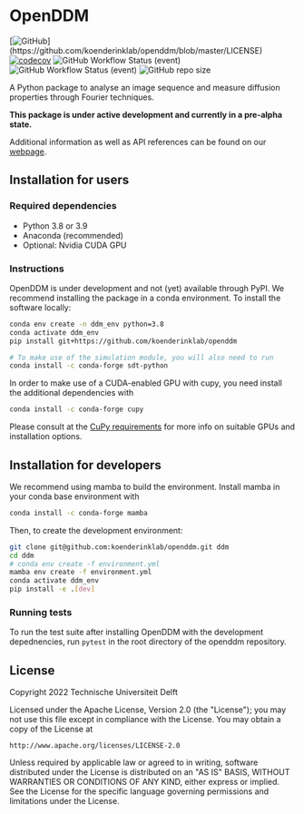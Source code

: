 # OpenDDM 

[![GitHub](https://img.shields.io/github/license/koenderinklab/openddm?)](https://github.com/koenderinklab/openddm/blob/master/LICENSE)
[![codecov](https://codecov.io/gh/koenderinklab/openddm/branch/master/graph/badge.svg?token=V4VZcNYyMG)](https://codecov.io/gh/koenderinklab/openddm)
![GitHub Workflow Status (event)](https://img.shields.io/github/workflow/status/koenderinklab/openddm/deploy-documentation?label=documentation)
![GitHub Workflow Status (event)](https://img.shields.io/github/workflow/status/koenderinklab/openddm/Build%20and%20test%20Python%20package)
![GitHub repo size](https://img.shields.io/github/repo-size/koenderinklab/openddm)


A Python package to analyse an image sequence and measure diffusion properties through Fourier techniques.

**This package is under active development and currently in a pre-alpha state.**

Additional information as well as API references can be found on our [webpage](https://koenderinklab.github.io/openddm/).

## Installation for users

### Required dependencies
- Python 3.8 or 3.9
- Anaconda (recommended)
- Optional: Nvidia CUDA GPU

### Instructions
OpenDDM is under development and not (yet) available through PyPI. We recommend installing the package in a conda environment. To install the software locally:

```bash
conda env create -n ddm_env python=3.8
conda activate ddm_env
pip install git+https://github.com/koenderinklab/openddm

# To make use of the simulation module, you will also need to run
conda install -c conda-forge sdt-python
```

In order to make use of a CUDA-enabled GPU with cupy, you need install the additional dependencies with

```bash
conda install -c conda-forge cupy
```

Please consult at the [CuPy requirements](https://docs.cupy.dev/en/stable/install.html) for more info on suitable GPUs and installation options.

## Installation for developers
We recommend using mamba to build the environment. Install mamba in your conda base environment with

```bash
conda install -c conda-forge mamba
```

Then, to create the development environment:

```bash
git clone git@github.com:koenderinklab/openddm.git ddm
cd ddm
# conda env create -f environment.yml
mamba env create -f environment.yml
conda activate ddm_env
pip install -e .[dev]
``` 

### Running tests

To run the test suite after installing OpenDDM with the development depednencies, run `pytest` in the root directory of the openddm repository.

## License
Copyright 2022 Technische Universiteit Delft

Licensed under the Apache License, Version 2.0 (the "License");
you may not use this file except in compliance with the License.
You may obtain a copy of the License at

    http://www.apache.org/licenses/LICENSE-2.0

Unless required by applicable law or agreed to in writing, software
distributed under the License is distributed on an "AS IS" BASIS,
WITHOUT WARRANTIES OR CONDITIONS OF ANY KIND, either express or implied.
See the License for the specific language governing permissions and
limitations under the License.
